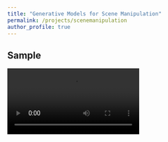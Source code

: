 ```yaml
---
title: "Generative Models for Scene Manipulation"
permalink: /projects/scenemanipulation
author_profile: true
---
```


## Sample
<video src="../files/GAN_DEMO.mp4"></video>